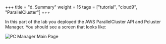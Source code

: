 +++
title = "d. Summary"
weight = 15
tags = ["tutorial", "cloud9", "ParallelCluster"]
+++

In this part of the lab you deployed the AWS ParallelCluster API and Pcluster Manager. You should see a screen that looks like:

![PC Manager Main Page](/images/hpc-aws-parallelcluster-workshop/pcmanager-first-page.png)